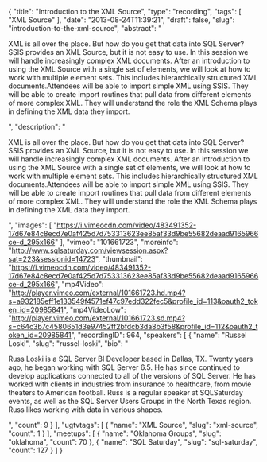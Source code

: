 {
  "title": "Introduction to the XML Source",
  "type": "recording",
  "tags": [
    "XML Source"
  ],
  "date": "2013-08-24T11:39:21",
  "draft": false,
  "slug": "introduction-to-the-xml-source",
  "abstract": "<p>XML is all over the place. But how do you get that data into SQL Server? SSIS provides an XML Source, but it is not easy to use. In this session we will handle increasingly complex XML documents. After an introduction to using the XML Source with a single set of elements, we will look at how to work with multiple element sets. This includes hierarchically structured XML documents.Attendees will be able to import simple XML using SSIS. They will be able to create import routines that pull data from different elements of more complex XML. They will understand the role the XML Schema plays in defining the XML data they import. </p>",
  "description": "<p>XML is all over the place. But how do you get that data into SQL Server? SSIS provides an XML Source, but it is not easy to use. In this session we will handle increasingly complex XML documents. After an introduction to using the XML Source with a single set of elements, we will look at how to work with multiple element sets. This includes hierarchically structured XML documents.Attendees will be able to import simple XML using SSIS. They will be able to create import routines that pull data from different elements of more complex XML. They will understand the role the XML Schema plays in defining the XML data they import. </p>",
  "images": [
    "https://i.vimeocdn.com/video/483491352-17d67e84c8ecd7e0af425d7d753313623ee85af33d9be55682deaad9165966ce-d_295x166"
  ],
  "vimeo": "101661723",
  "moreinfo": "http://www.sqlsaturday.com/viewsession.aspx?sat=223&sessionid=14723",
  "thumbnail": "https://i.vimeocdn.com/video/483491352-17d67e84c8ecd7e0af425d7d753313623ee85af33d9be55682deaad9165966ce-d_295x166",
  "mp4Video": "http://player.vimeo.com/external/101661723.hd.mp4?s=a932185eff1e133549f4571ef47c97edd322fec5&profile_id=113&oauth2_token_id=20985841",
  "mp4VideoLow": "http://player.vimeo.com/external/101661723.sd.mp4?s=c64c3b7c4580651d3e97452ff2bfdcb3da8b3f58&profile_id=112&oauth2_token_id=20985841",
  "recordingID": 964,
  "speakers": [
    {
      "name": "Russel Loski",
      "slug": "russel-loski",
      "bio": "<p>Russ Loski is a SQL Server BI Developer based in Dallas, TX. Twenty years ago, he began working with SQL Server 6.5. He has since continued to develop applications connected to all of the versions of SQL Server. He has worked with clients in industries from insurance to healthcare, from movie theaters to American football.  Russ is a regular speaker at SQLSaturday events, as well as the SQL Server Users Groups in the North Texas region. Russ likes working with data in various shapes.</p>",
      "count": 9
    }
  ],
  "ugtvtags": [
    {
      "name": "XML Source",
      "slug": "xml-source",
      "count": 1
    }
  ],
  "meetups": [
    {
      "name": "Oklahoma Groups",
      "slug": "oklahoma",
      "count": 70
    },
    {
      "name": "SQL Saturday",
      "slug": "sql-saturday",
      "count": 127
    }
  ]
}